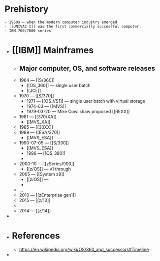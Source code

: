 # Prehistory
	- 1950s — when the modern computer industry emerged
	- [[UNIVAC I]] was the first commercially successful computer.
	- IBM 700/7000 series
- # [[IBM]] Mainframes
	- ## Major computer, OS, and software releases
	- 1964 — [[S/360]]
		- [[OS_360]] — single user batch
		- [[JCL]]
	- 1970 — [[S/370]]
		- 1971 — [[OS_VS1]] — single user batch with virtual storage
		- 1974-03 — [[MVS]]
		- 1979-03-20 — Mike Cowlishaw proposed [[REXX]]
	- 1981 — [[370/XA]]
		- [[MVS_XA]]
	- 1985 — [[30XX]]
	- 1989 — [[ESA/370]]
		- [[MVS_ESA]]
	- 1990-07-05  — [[S/390]]
		- [[MVS_ESA]]
		- 1996 — [[OS_390]]
		-
	- 2000-10 — [[zSeries/900]]
		- [[z/OS]] — v1 through
	- 2005 — [[System z9]]
		- [[z/OS]] —
		-
	- ...
	- 2010 — [[zEnterprise gen1]]
	- 2015 — [[z/13]]
	-
	- 2014 — [[z/14]]
-
- # References
	- https://en.wikipedia.org/wiki/OS/360_and_successors#Timeline
-